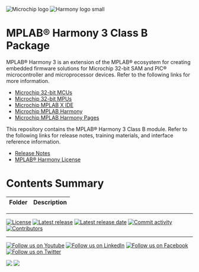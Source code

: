 ![Microchip logo](https://raw.githubusercontent.com/wiki/Microchip-MPLAB-Harmony/Microchip-MPLAB-Harmony.github.io/images/microchip_logo.png)
![Harmony logo small](https://raw.githubusercontent.com/wiki/Microchip-MPLAB-Harmony/Microchip-MPLAB-Harmony.github.io/images/microchip_mplab_harmony_logo_small.png)

# MPLAB® Harmony 3 Class B Package

MPLAB® Harmony 3 is an extension of the MPLAB® ecosystem for creating
embedded firmware solutions for Microchip 32-bit SAM and PIC® microcontroller
and microprocessor devices.  Refer to the following links for more information.

- [Microchip 32-bit MCUs](https://www.microchip.com/design-centers/32-bit)
- [Microchip 32-bit MPUs](https://www.microchip.com/design-centers/32-bit-mpus)
- [Microchip MPLAB X IDE](https://www.microchip.com/mplab/mplab-x-ide)
- [Microchip MPLAB Harmony](https://www.microchip.com/mplab/mplab-harmony)
- [Microchip MPLAB Harmony Pages](https://microchip-mplab-harmony.github.io/)

This repository contains the MPLAB® Harmony 3 Class B module.
Refer to the following links for release notes, training materials, and interface
reference information.

- [Release Notes](./release_notes.md)
- [MPLAB® Harmony License](mplab_harmony_license.md)

# Contents Summary

| Folder | Description |
| --- | --- |

____

[![License](https://img.shields.io/badge/license-Harmony%20license-orange.svg)](https://github.com/Microchip-MPLAB-Harmony/classb/blob/master/mplab_harmony_license.md)
[![Latest release](https://img.shields.io/github/release/Microchip-MPLAB-Harmony/classb.svg)](https://github.com/Microchip-MPLAB-Harmony/classb/releases/latest)
[![Latest release date](https://img.shields.io/github/release-date/Microchip-MPLAB-Harmony/classb.svg)](https://github.com/Microchip-MPLAB-Harmony/classb/releases/latest)
[![Commit activity](https://img.shields.io/github/commit-activity/y/Microchip-MPLAB-Harmony/classb.svg)](https://github.com/Microchip-MPLAB-Harmony/classb/graphs/commit-activity)
[![Contributors](https://img.shields.io/github/contributors-anon/Microchip-MPLAB-Harmony/classb.svg)]()

____

[![Follow us on Youtube](https://img.shields.io/badge/Youtube-Follow%20us%20on%20Youtube-red.svg)](https://www.youtube.com/user/MicrochipTechnology)
[![Follow us on LinkedIn](https://img.shields.io/badge/LinkedIn-Follow%20us%20on%20LinkedIn-blue.svg)](https://www.linkedin.com/company/microchip-technology)
[![Follow us on Facebook](https://img.shields.io/badge/Facebook-Follow%20us%20on%20Facebook-blue.svg)](https://www.facebook.com/microchiptechnology/)
[![Follow us on Twitter](https://img.shields.io/twitter/follow/MicrochipTech.svg?style=social)](https://twitter.com/MicrochipTech)

[![](https://img.shields.io/github/stars/Microchip-MPLAB-Harmony/classb.svg?style=social)]()
[![](https://img.shields.io/github/watchers/Microchip-MPLAB-Harmony/classb.svg?style=social)]()


